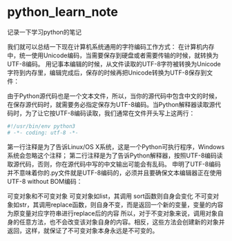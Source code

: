 # python_learn_note
记录一下学习python的笔记

我们就可以总结一下现在计算机系统通用的字符编码工作方式：
        在计算机内存中，统一使用Unicode编码，当需要保存到硬盘或者需要传输的时候，就转换为UTF-8编码。
        用记事本编辑的时候，从文件读取的UTF-8字符被转换为Unicode字符到内存里，编辑完成后，保存的时候再把Unicode转换为UTF-8保存到文件：

由于Python源代码也是一个文本文件，所以，当你的源代码中包含中文的时候，在保存源代码时，就需要务必指定保存为UTF-8编码。当Python解释器读取源代码时，为了让它按UTF-8编码读取，我们通常在文件开头写上这两行：
``` py
#!/usr/bin/env python3
# -*- coding: utf-8 -*-
```

第一行注释是为了告诉Linux/OS X系统，这是一个Python可执行程序，Windows系统会忽略这个注释；
第二行注释是为了告诉Python解释器，按照UTF-8编码读取源代码，否则，你在源代码中写的中文输出可能会有乱码。
申明了UTF-8编码并不意味着你的.py文件就是UTF-8编码的，必须并且要确保文本编辑器正在使用UTF-8 without BOM编码：

可变对象和不可变对象
可变对象如list，其调用 sort函数则自身会变化
不可变对象如str，其调用replace函数，则自身不变，而是返回一个新的变量，变量的内容为原变量对应字符串进行replace后的内容
所以，对于不变对象来说，调用对象自身的任意方法，也不会改变该对象自身的内容。相反，这些方法会创建新的对象并返回，这样，就保证了不可变对象本身永远是不可变的。
